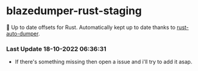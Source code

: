 # blazedumper-rust-staging

🚀 Up to date offsets for Rust. Automatically kept up to date thanks to [rust-auto-dumper](https://github.com/Akandesh/rust-auto-dumper).


### Last Update 18-10-2022 06:36:31
- If there's something missing then open a issue and i'll try to add it asap.